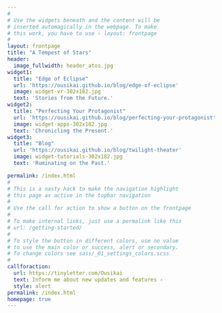 ```yaml
---
#
# Use the widgets beneath and the content will be
# inserted automagically in the webpage. To make
# this work, you have to use › layout: frontpage
#
layout: frontpage
title: "A Tempest of Stars"
header:
  image_fullwidth: header_atos.jpg
widget1:
  title: "Edge of Eclipse"
  url: 'https://ousikai.github.io/blog/edge-of-eclipse'
  image: widget-vr-302x182.jpg
  text: 'Stories from the Future.'
widget2:
  title: "Perfecting Your Protagonist"
  url: 'https://ousikai.github.io/blog/perfecting-your-protagonist'
  image: widget-apps-302x182.jpg
  text: 'Chronicling the Present.'
widget3:
  title: "Blog"
  url: 'https://ousikai.github.io/blog/twilight-theater'
  image: widget-tutorials-302x182.jpg
  text: 'Ruminating on the Past.'

permalink: /index.html
#
# This is a nasty hack to make the navigation highlight
# this page as active in the topbar navigation
#
# Use the call for action to show a button on the frontpage
#
# To make internal links, just use a permalink like this
# url: /getting-started/
#
# To style the button in different colors, use no value
# to use the main color or success, alert or secondary.
# To change colors see sass/_01_settings_colors.scss
#
callforaction:
  url: https://tinyletter.com/Ousikai
  text: Inform me about new updates and features ›
  style: alert
permalink: /index.html
homepage: true
---
```

